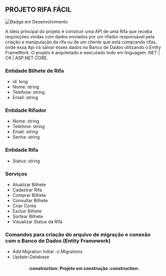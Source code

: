 ## PROJETO RIFA FÁCIL

![Badge em Desenvolvimento](http://img.shields.io/static/v1?label=STATUS&message=EM%20DESENVOLVIMENTO&color=GREEN&style=for-the-badge)   

A ideia principal do projeto é construir uma API de uma Rifa que receba requisições vindas com dados enviados por um rifador responsável pela criação e manipulação da rifa ou de um cliente que está comprando rifas, onde essa Api irá salvar esses dados no Banco de Dados utilizando o Entity FrameWork. O projeto é arquitetado e executado todo em linguagem .NET | C# | ASP.NET CORE.


### Entidade Bilhete de Rifa

 - id: long
 - Nome: string
 - Telefone: string
 - Email: string

### Entidade Rifador
 - Nome: string
 - Telefone: string
 - Email: string
 - Senha: string

### Entidade Rifa
 - Status: string

### Serviços
- Atualizar Bilhete
- Cadastrar Rifa
- Comprar Bilhete
- Consultar Bilhete
- Criar Conta
- Excluir Bilhete
- Sortear Bilhete
- Visualizar Status da Rifa


### Comandos para criação do arquivo de migração e conexão com o Banco de Dados (Entity Framework)

 - Add Migration Initial -o Migrations
 - Update-Database



<h4 align="center"> 
    :construction:  Projeto em construção  :construction:
</h4>
